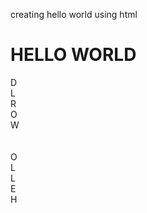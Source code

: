 creating hello world using html
<html>
  <head>
  <h1>HELLO WORLD </h1>
  </head>
  <body>
    <div class="tenth">D</div>
    <div class="ninth">L</div>
    <div class="eighth">R</div>
    <div class="seventh">O</div>
    <div class="sixth">W</div>
    <br>
    <br>
    <div class="fifth">O</div>
    <div class="fourth">L</div>
    <div class="third">L</div>
    <div class="second">E</div>
    <div class="first">H</div>
  </body>
  </html>
  
 
